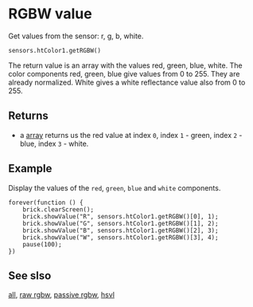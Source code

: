 # RGBW value

Get values from the sensor: r, g, b, white.

```sig
sensors.htColor1.getRGBW()
```

The return value is an array with the values red, green, blue, white. The color components red, green, blue give values from 0 to 255. They are already normalized. White gives a white reflectance value also from 0 to 255.

## Returns

* a [array](/types/array) returns us the red value at index `0`, index `1` - green, index `2` - blue, index `3` - white.

## Example

Display the values of the ``red``, ``green``, ``blue`` and ``white`` components.

```blocks
forever(function () {
    brick.clearScreen();
    brick.showValue("R", sensors.htColor1.getRGBW()[0], 1);
    brick.showValue("G", sensors.htColor1.getRGBW()[1], 2);
    brick.showValue("B", sensors.htColor1.getRGBW()[2], 3);
    brick.showValue("W", sensors.htColor1.getRGBW()[3], 4);
    pause(100);
})
```

## See slso

[all](/reference/sensors/ht-color-sensor-v2/all),
[raw rgbw](/reference/sensors/ht-color-sensor-v2/raw-rgbw),
[passive rgbw](/reference/sensors/ht-color-sensor-v2/passive-rgbw),
[hsvl](/reference/sensors/ht-color-sensor-v2/hsvl)